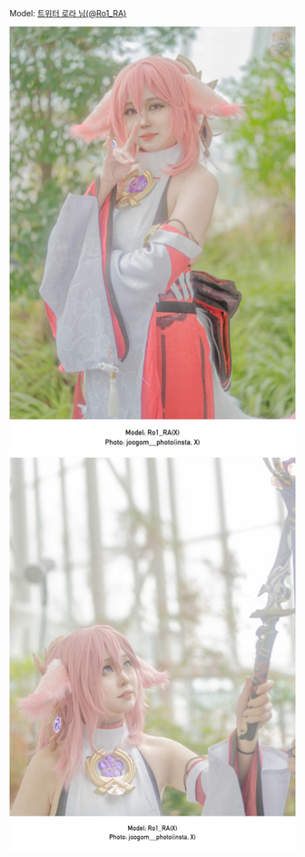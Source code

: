 ﻿---
dddd: 2024.02.18 일페
nickname: 로라
sns_type: x
sns_id: Ro1_RA
---

Model: <a href="https://x.com/Ro1_RA" target="_blank">트위터 로라 님(@Ro1_RA)</a>

![미코1.jpg](/assets/img/2024/02-18/미코1.jpg)
![미코2.jpg](/assets/img/2024/02-18/미코2.jpg)
